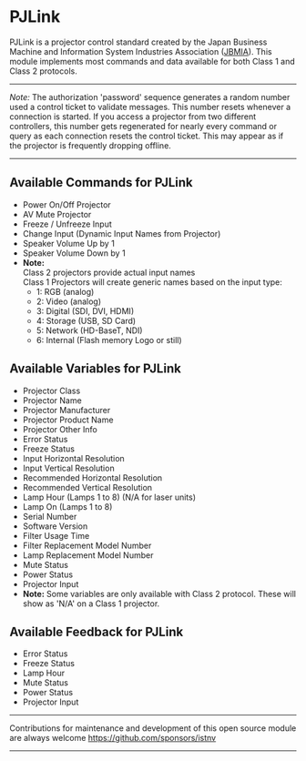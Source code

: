 # PJLink

PJLink is a projector control standard created by the Japan Business Machine and Information System Industries Association ([JBMIA](https://www.jbmia.or.jp/english/index.php)). This module implements most commands and data available for both Class 1 and Class 2 protocols.

----------
*Note:*
The authorization 'password' sequence generates a random number used a control ticket to validate messages. This number resets whenever a connection is started. If you access a projector from two different controllers, this number gets regenerated for nearly every command or query as each connection resets the control ticket. This may appear as if the projector is frequently dropping offline.

----------

## **Available Commands for PJLink**

- Power On/Off Projector
- AV Mute Projector
- Freeze / Unfreeze Input
- Change Input (Dynamic Input Names from Projector)
- Speaker Volume Up by 1
- Speaker Volume Down by 1
- **Note:**
<br>Class 2 projectors provide actual input names
<br>Class 1 Projectors will create generic names based on the input type:
  - 1: RGB (analog)
  - 2: Video (analog)
  - 3: Digital (SDI, DVI, HDMI)
  - 4: Storage (USB, SD Card)
  - 5: Network (HD-BaseT, NDI)
  - 6: Internal (Flash memory Logo or still)

## **Available Variables for PJLink**

- Projector Class
- Projector Name
- Projector Manufacturer
- Projector Product Name
- Projector Other Info
- Error Status
- Freeze Status
- Input Horizontal Resolution
- Input Vertical Resolution
- Recommended Horizontal Resolution
- Recommended Vertical Resolution
- Lamp Hour (Lamps 1 to 8) (N/A for laser units)
- Lamp On (Lamps 1 to 8)
- Serial Number
- Software Version
- Filter Usage Time
- Filter Replacement Model Number
- Lamp Replacement Model Number
- Mute Status
- Power Status
- Projector Input
- **Note:** Some variables are only available with Class 2 protocol. These will show as 'N/A' on a Class 1 projector.

## **Available Feedback for PJLink**

- Error Status
- Freeze Status
- Lamp Hour
- Mute Status
- Power Status
- Projector Input

----------

Contributions for maintenance and development of this open source module are always welcome
<https://github.com/sponsors/istnv>

----------
